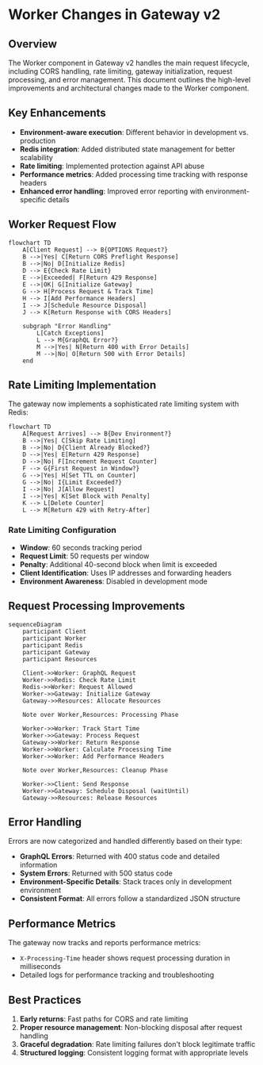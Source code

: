 # Worker Changes in Gateway v2

## Overview

The Worker component in Gateway v2 handles the main request lifecycle, including CORS handling, rate limiting, gateway initialization, request processing, and error management. This document outlines the high-level improvements and architectural changes made to the Worker component.

## Key Enhancements

- **Environment-aware execution**: Different behavior in development vs. production
- **Redis integration**: Added distributed state management for better scalability
- **Rate limiting**: Implemented protection against API abuse
- **Performance metrics**: Added processing time tracking with response headers
- **Enhanced error handling**: Improved error reporting with environment-specific details

## Worker Request Flow

```mermaid
flowchart TD
    A[Client Request] --> B{OPTIONS Request?}
    B -->|Yes| C[Return CORS Preflight Response]
    B -->|No| D[Initialize Redis]
    D --> E{Check Rate Limit}
    E -->|Exceeded| F[Return 429 Response]
    E -->|OK| G[Initialize Gateway]
    G --> H[Process Request & Track Time]
    H --> I[Add Performance Headers]
    I --> J[Schedule Resource Disposal]
    J --> K[Return Response with CORS Headers]

    subgraph "Error Handling"
        L[Catch Exceptions]
        L --> M{GraphQL Error?}
        M -->|Yes| N[Return 400 with Error Details]
        M -->|No| O[Return 500 with Error Details]
    end
```

## Rate Limiting Implementation

The gateway now implements a sophisticated rate limiting system with Redis:

```mermaid
flowchart TD
    A[Request Arrives] --> B{Dev Environment?}
    B -->|Yes| C[Skip Rate Limiting]
    B -->|No| D{Client Already Blocked?}
    D -->|Yes| E[Return 429 Response]
    D -->|No| F[Increment Request Counter]
    F --> G{First Request in Window?}
    G -->|Yes| H[Set TTL on Counter]
    G -->|No| I{Limit Exceeded?}
    I -->|No| J[Allow Request]
    I -->|Yes| K[Set Block with Penalty]
    K --> L[Delete Counter]
    L --> M[Return 429 with Retry-After]
```

### Rate Limiting Configuration

- **Window**: 60 seconds tracking period
- **Request Limit**: 50 requests per window
- **Penalty**: Additional 40-second block when limit is exceeded
- **Client Identification**: Uses IP addresses and forwarding headers
- **Environment Awareness**: Disabled in development mode

## Request Processing Improvements

```mermaid
sequenceDiagram
    participant Client
    participant Worker
    participant Redis
    participant Gateway
    participant Resources

    Client->>Worker: GraphQL Request
    Worker->>Redis: Check Rate Limit
    Redis->>Worker: Request Allowed
    Worker->>Gateway: Initialize Gateway
    Gateway->>Resources: Allocate Resources

    Note over Worker,Resources: Processing Phase

    Worker->>Worker: Track Start Time
    Worker->>Gateway: Process Request
    Gateway->>Worker: Return Response
    Worker->>Worker: Calculate Processing Time
    Worker->>Worker: Add Performance Headers

    Note over Worker,Resources: Cleanup Phase

    Worker->>Client: Send Response
    Worker->>Gateway: Schedule Disposal (waitUntil)
    Gateway->>Resources: Release Resources
```

## Error Handling

Errors are now categorized and handled differently based on their type:

- **GraphQL Errors**: Returned with 400 status code and detailed information
- **System Errors**: Returned with 500 status code
- **Environment-Specific Details**: Stack traces only in development environment
- **Consistent Format**: All errors follow a standardized JSON structure

## Performance Metrics

The gateway now tracks and reports performance metrics:

- `X-Processing-Time` header shows request processing duration in milliseconds
- Detailed logs for performance tracking and troubleshooting

## Best Practices

1. **Early returns**: Fast paths for CORS and rate limiting
2. **Proper resource management**: Non-blocking disposal after request handling
3. **Graceful degradation**: Rate limiting failures don't block legitimate traffic
4. **Structured logging**: Consistent logging format with appropriate levels
